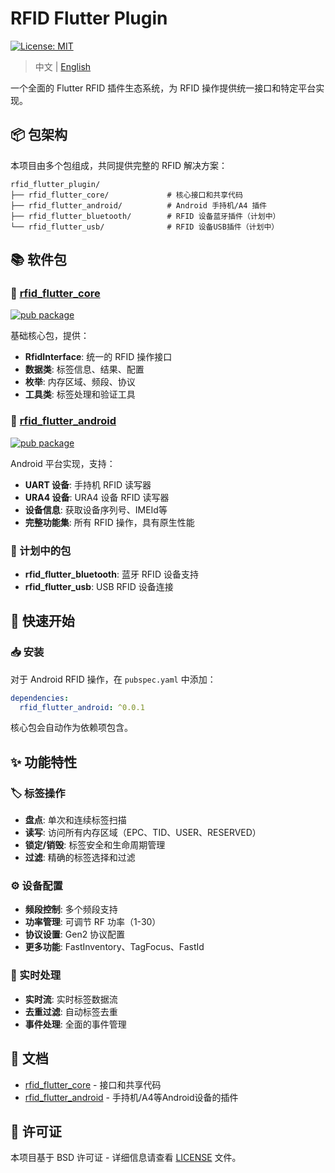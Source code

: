 # RFID Flutter Plugin

[![License: MIT](https://img.shields.io/badge/License-BSD-yellow.svg)](https://opensource.org/license/BSD-3-Clause)

> 中文 | [English](README.md)

一个全面的 Flutter RFID 插件生态系统，为 RFID 操作提供统一接口和特定平台实现。

## 📦 包架构

本项目由多个包组成，共同提供完整的 RFID 解决方案：

```
rfid_flutter_plugin/
├── rfid_flutter_core/             # 核心接口和共享代码
├── rfid_flutter_android/          # Android 手持机/A4 插件
├── rfid_flutter_bluetooth/        # RFID 设备蓝牙插件（计划中）
└── rfid_flutter_usb/              # RFID 设备USB插件（计划中）
```

## 📚 软件包

### 🔧 [rfid_flutter_core](./rfid_flutter_core)
[![pub package](https://img.shields.io/pub/v/rfid_flutter_core.svg)](https://pub.dev/packages/rfid_flutter_core)

基础核心包，提供：
- **RfidInterface**: 统一的 RFID 操作接口
- **数据类**: 标签信息、结果、配置
- **枚举**: 内存区域、频段、协议
- **工具类**: 标签处理和验证工具

### 📱 [rfid_flutter_android](./rfid_flutter_android)
[![pub package](https://img.shields.io/pub/v/rfid_flutter_android.svg)](https://pub.dev/packages/rfid_flutter_android)

Android 平台实现，支持：
- **UART 设备**: 手持机 RFID 读写器
- **URA4 设备**: URA4 设备 RFID 读写器
- **设备信息**: 获取设备序列号、IMEId等
- **完整功能集**: 所有 RFID 操作，具有原生性能

### 🔮 计划中的包

- **rfid_flutter_bluetooth**: 蓝牙 RFID 设备支持
- **rfid_flutter_usb**: USB RFID 设备连接

## 🚀 快速开始

### 📥 安装

对于 Android RFID 操作，在 `pubspec.yaml` 中添加：

```yaml
dependencies:
  rfid_flutter_android: ^0.0.1
```

核心包会自动作为依赖项包含。


## ✨ 功能特性

### 🏷️ 标签操作
- **盘点**: 单次和连续标签扫描
- **读写**: 访问所有内存区域（EPC、TID、USER、RESERVED）
- **锁定/销毁**: 标签安全和生命周期管理
- **过滤**: 精确的标签选择和过滤

### ⚙️ 设备配置
- **频段控制**: 多个频段支持
- **功率管理**: 可调节 RF 功率（1-30）
- **协议设置**: Gen2 协议配置
- **更多功能**: FastInventory、TagFocus、FastId

### 🔄 实时处理
- **实时流**: 实时标签数据流
- **去重过滤**: 自动标签去重
- **事件处理**: 全面的事件管理


## 📖 文档

- [rfid_flutter_core](./rfid_flutter_core/README.md) - 接口和共享代码
- [rfid_flutter_android](./rfid_flutter_android/README.md) - 手持机/A4等Android设备的插件



## 📄 许可证

本项目基于 BSD 许可证 - 详细信息请查看 [LICENSE](LICENSE) 文件。